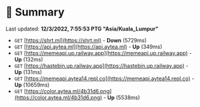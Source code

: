 # 📖 Summary
Last updated: **12/3/2022, 7:55:53 PTG "Asia/Kuala_Lumpur"**

- `GET` [https://shrt.ml](https://shrt.ml) - **Down** (5729ms)
- `GET` [https://api.aytea.ml](https://api.aytea.ml) - **Up** (349ms)
- `GET` [https://memeapi.up.railway.app](https://memeapi.up.railway.app) - **Up** (132ms)
- `GET` [https://hastebin.up.railway.app](https://hastebin.up.railway.app) - **Up** (131ms)
- `GET` [https://memeapi.aytea14.repl.co](https://memeapi.aytea14.repl.co) - **Up** (10659ms)
- `GET` [https://color.aytea.ml/4b31d6.png](https://color.aytea.ml/4b31d6.png) - **Up** (5538ms)
